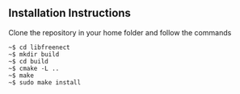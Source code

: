 ## Installation Instructions
Clone the repository in your home folder and follow the commands

    ~$ cd libfreenect    
    ~$ mkdir build   
    ~$ cd build    
    ~$ cmake -L ..    
    ~$ make         
    ~$ sudo make install
